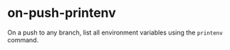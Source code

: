 # on-push-printenv

On a push to any branch, list all environment variables using the `printenv` command.
